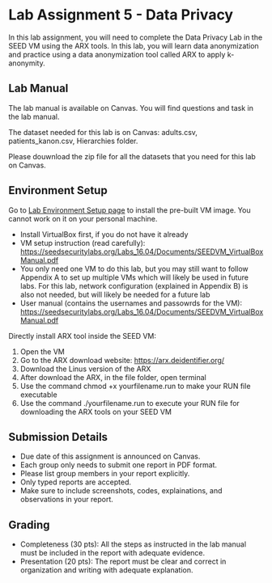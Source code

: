 # Lab Assignment 5 - Data Privacy

In this lab assignment, you will need to complete the Data Privacy Lab in the SEED VM using the ARX tools. In this lab, you will learn data anonymization and practice using a data anonymization tool called ARX to apply k-anonymity.

## Lab Manual

The lab manual is available on Canvas. You will find questions and task in the lab manual. 

The dataset needed for this lab is on Canvas: adults.csv, patients_kanon.csv, Hierarchies folder. 

Please douwnload the zip file for all the datasets that you need for this lab on Canvas.

## Environment Setup

Go to [Lab Environment Setup page](https://seedsecuritylabs.org/lab_env.html) to install the pre-built VM image. You cannot work on it on your personal machine.  
- Install VirtualBox first, if you do not have it already
- VM setup instruction (read carefully): https://seedsecuritylabs.org/Labs_16.04/Documents/SEEDVM_VirtualBoxManual.pdf
- You only need one VM to do this lab, but you may still want to follow Appendix A to set up multiple VMs which will likely be used in future labs. For this lab, network configuration (explained in Appendix B) is also not needed, but will likely be needed for a future lab
- User manual (contains the usernames and passowrds for the VM): https://seedsecuritylabs.org/Labs_16.04/Documents/SEEDVM_VirtualBoxManual.pdf

Directly install ARX tool inside the SEED VM: 
1. Open the VM 
2. Go to the ARX download website: https://arx.deidentifier.org/ 
3. Download the Linus version of the ARX 
4. After download the ARX, in the file folder, open terminal 
5. Use the command chmod +x yourfilename.run to make your RUN file executable
6. Use the command ./yourfilename.run to execute your RUN file for downloading the ARX tools on your SEED VM

## Submission Details


- Due date of this assignment is announced on Canvas.
- Each group only needs to submit one report in PDF format.
- Please list group members in your report explicitly.
- Only typed reports are accepted.
- Make sure to include screenshots, codes, explainations, and observations in your report.

## Grading

- Completeness (30 pts): All the steps as instructed in the lab manual must be included in the report with adequate evidence.
- Presentation (20 pts): The report must be clear and correct in organization and writing with adequate explanation.
